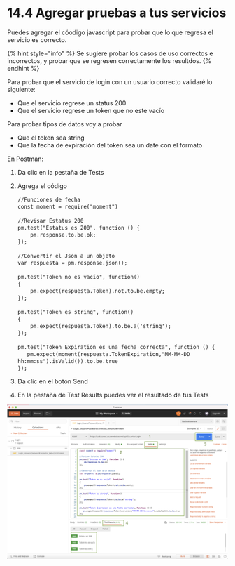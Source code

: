 # 14.4 Agregar pruebas a tus servicios

Puedes agregar el cóodigo javascript para probar que lo que regresa el servicio es correcto. 

{% hint style="info" %}
Se sugiere probar los casos de uso correctos e incorrectos, y probar que se regresen correctamente los resultdos.
{% endhint %}

Para probar que el servicio de login con un usuario correcto validaré lo siguiente:

* Que el servicio regrese un status 200
* Que el servicio regrese un token que no este vacío

Para probar tipos de datos voy a probar

* Que el token sea string
* Que la fecha de expiración del token sea un date con el formato 

En Postman:

1. Da clic en la pestaña de Tests
2. Agrega el código

   ```text
   //Funciones de fecha
   const moment = require("moment")

   //Revisar Estatus 200
   pm.test("Estatus es 200", function () {
       pm.response.to.be.ok;
   });

   //Convertir el Json a un objeto
   var respuesta = pm.response.json();

   pm.test("Token no es vacío", function() 
   {
       pm.expect(respuesta.Token).not.to.be.empty;
   });

   pm.test("Token es string", function() 
   {
       pm.expect(respuesta.Token).to.be.a('string');
   });

   pm.test("Token Expiration es una fecha correcta", function () {
      pm.expect(moment(respuesta.TokenExpiration,"MM-MM-DD hh:mm:ss").isValid()).to.be.true
   });

   ```

3. Da clic en el botón Send
4. En la pestaña de Test Results puedes ver el resultado de tus Tests

![](../.gitbook/assets/image%20%28543%29.png)

